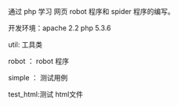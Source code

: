 通过 php 学习 网页 robot 程序和 spider 程序的编写。</p>
开发环境：apache 2.2 php 5.3.6<p>

util: 工具类<p>
robot ： robot 程序<p>
simple ： 测试用例<p>
test_html:测试 html文件<p>

